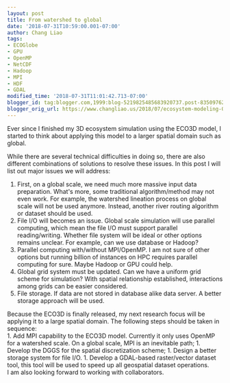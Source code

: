 ```yaml
---
layout: post
title: From watershed to global
date: '2018-07-31T10:59:00.001-07:00'
author: Chang Liao
tags:
- ECOGlobe
- GPU
- OpenMP
- NetCDF
- Hadoop
- MPI
- HDF
- GDAL
modified_time: '2018-07-31T11:01:42.713-07:00'
blogger_id: tag:blogger.com,1999:blog-5219825485683920737.post-8350976234777351765
blogger_orig_url: https://www.changliao.us/2018/07/ecosystem-modeling-010.html
---
```


Ever since I finished my 3D ecosystem simulation using the ECO3D model, I 
started to think about applying this model to a larger spatial domain such as 
global. 

While there are several technical difficulties in doing so, there are also 
different combinations of solutions to resolve these issues. In this post I 
will list out major issues we will address: 

1. First, on a global scale, we need much more massive input data preparation. 
What's more, some traditional algorithm/method may not even work. For example, 
the watershed lineation process on global scale will not be used anymore. 
Instead, another river routing algorithm or dataset should be used. 
1. File I/O will becomes an issue. Global scale simulation will use parallel 
computing, which mean the file I/O must support parallel reading/writing. 
Whether file system will be ideal or other options remains unclear. For 
example, can we use database or Hadoop? 
1. Parallel computing with/without MPI/OpenMP. I am not sure of other options 
but running billion of instances on HPC requires parallel computing for sure. 
Maybe Hadoop or GPU could help. 
1. Global grid system must be updated. Can we have a uniform grid scheme for 
simulation? With spatial relationship established, interactions among grids 
can be easier considered. 
1. File storage. If data are not stored in database alike data server. A 
better storage approach will be used. 
<div> 
<div>Because the ECO3D is finally released, my next research focus will be 
applying it to a large spatial domain. The following steps should be taken in 
sequence:<div>1. Add MPI capability to the ECO3D model. Currently it only uses 
OpenMP for a watershed scale. On a global scale, MPI is an inevitable path; 
1. Develop the DGGS for the spatial discretization scheme; 
1. Design a better storage system for file I/O. 
1. Develop a GDAL-based raster/vector dataset tool, this tool will be used to 
speed up all geospatial dataset operations. 
<div>I am also looking forward to working with collaborators. 